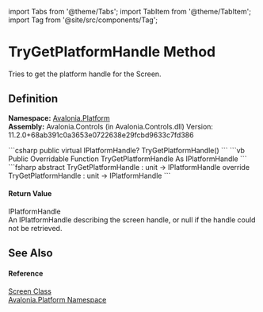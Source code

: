 import Tabs from '@theme/Tabs'; 
import TabItem from '@theme/TabItem'; 
import Tag from '@site/src/components/Tag'; 

# TryGetPlatformHandle Method


Tries to get the platform handle for the Screen.



## Definition
**Namespace:** <a href="N_Avalonia_Platform">Avalonia.Platform</a>  
**Assembly:** Avalonia.Controls (in Avalonia.Controls.dll) Version: 11.2.0+68ab391c0a3653e0722638e29fcbd9633c7fd386

<Tabs groupId="api-code-preview">
<TabItem value="csharp" label="C#">
```csharp
public virtual IPlatformHandle? TryGetPlatformHandle()
```
</TabItem>
<TabItem value="vb" label="VB">
```vb
Public Overridable Function TryGetPlatformHandle As IPlatformHandle
```
</TabItem>
<TabItem value="fsharp" label="F#">
```fsharp
abstract TryGetPlatformHandle : unit -> IPlatformHandle 
override TryGetPlatformHandle : unit -> IPlatformHandle 
```
</TabItem>
</Tabs>



#### Return Value
IPlatformHandle  
An IPlatformHandle describing the screen handle, or null if the handle could not be retrieved.

## See Also


#### Reference
<a href="T_Avalonia_Platform_Screen">Screen Class</a>  
<a href="N_Avalonia_Platform">Avalonia.Platform Namespace</a>  

